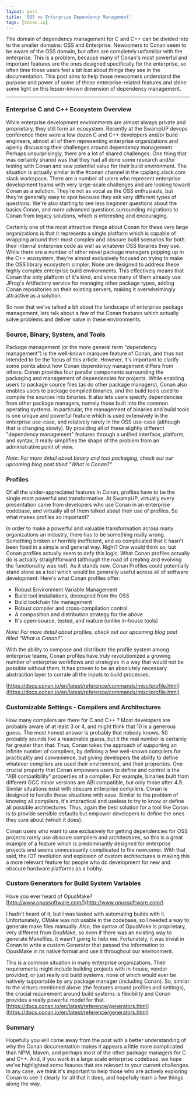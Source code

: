 ```yaml
---
layout: post
title: 'OSS vs Enterprise Dependency Management'
tags: [Conan.io]
---
```


The domain of dependency management for C and C++ can be divided into to the smaller domains: OSS and Enterprise. Newcomers to Conan seem to be aware of the OSS domain, but often are completely unfamiliar with the enterprise.  This is a problem, because many of Conan's most powerful and important features are the ones designed specifically for the enterprise, so often time these users feel a bit lost about things they see in the documentation.  This post aims to help those newcomers understand the purpose and power of some of these enterprise-related features and shine some light on this lesser-known dimension of dependency management.

---

### Enterprise C and C++ Ecosystem Overview

While enterprise development environments are almost always private and proprietary, they still form an ecosystem.  Recently at the SwampUP devops conference there were a few dozen C and C++ developers and/or build engineers, almost all of them representing enterprise organizations and openly discussing their challenges around dependency management.  Perhaps unsurprisingly, there are a lot of shared challenges.  One thing that was certainly shared was that they had all done some research and/or testing with Conan and saw potential value for their build environment.  The situation is actually similar in the #conan channel in the cpplang.slack.com slack workspace.  There are a number of users who represent enterprise development teams with very large-scale challenges and are looking toward Conan as a solution.  They're not as vocal as the OSS enthusiasts, but they're generally easy to spot because they ask very different types of questions.  We're also starting to see less beginner questions about the basics Conan, and more advanced questions surrounding migrations to Conan from legacy solutions, which is interesting and encouraging. 

Certainly one of the most attractive things about Conan for these very large organizations is that it represents a single platform which is capable of wrapping around their most complex and obscure build scenarios for both their internal enterprise code as well as whatever OSS libraries they use.  While there are a number of other novel package managers popping up in the C++ ecosystem, they're almost exclusively focused on trying to make the OSS library ecosystem simpler.   None are designed to address these highly complex enterprise build environments.  This effectively means that Conan the only platform of it's kind, and since many of them already use JFrog's Artifactory service for managing other package types, adding Conan repositories on their existing servers, making it overwhelmingly attractive as a solution. 

So now that we've talked a bit about the landscape of enterprise package management, lets talk about a few of the Conan features which actually solve problems and deliver value in these environments. 

### Source, Binary, System, and Tools

Package management (or the more general term "dependency management") is the well-known marquee feature of Conan, and thus not intended to be the focus of this article.  However, it's important to clarify some points about how Conan dependency management differs from others.  Conan provides four parallel components surrounding the packaging and management of dependencies for projects.  While enabling users to package source files (as do other package managers), Conan also enables users to package compiled binaries, and the build tools used to compile the sources into binaries.  It also lets users specify dependencies from other package managers, namely those built into the common operating systems.  In particular, the management of binaries and build tools is one unique and powerful feature which is used extensively in the enterprise use-case, and relatively rarely in the OSS use-case (although that is changing slowly).  By providing all of these slightly different "dependency management" features through a unified interface, platform, and syntax, it really simplifies the shape of the problem from an administrative point of view.   

*Note: For more detail about binary and tool packaging, check out our upcoming blog post titled "What is Conan?".* 

### Profiles

Of all the under-appreciated features in Conan, profiles have to be the single most powerful and transformative.  At SwampUP, virtually every presentation came from developers who use Conan in an enterprise codebase, and virtually all of them talked about their use of profiles.  So what makes profiles so important?  

In order to make a powerful and valuable transformation across many organizations an industry, there has to be something really wrong.  Something broken or horribly inefficient, and so complicated that it hasn't been fixed in a simple and general way.  Right?  One would think so, but Conan profiles actually seem to defy this logic.  What Conan profiles actually do is actually straightforward (although the road of creating and evolving the functionality was not).  As it stands now, Conan Profiles could potentially stand alone as a tool which would be generally useful across all of software development.  Here's what Conan profiles offer: 

- Robust Environment Variable Management
- Build tool installations, decoupled from the OSS
- Build toolchain file management
- Robust compiler and cross-compilation control
- A composition and distribution strategy for the above
- It's open-source, tested, and mature (unlike in-house tools)

*Note: For more detail about profiles, check out our upcoming blog post titled "What is Conan?".*

With the ability to compose and distribute the profile system among enterprise teams, Conan profiles have truly revolutionized a growing number of enterprise workflows and strategies in a way that would not be possible without them.  It has proven to be an absolutely necessary abstraction layer to corrale all the inputs to build processes.  

[https://docs.conan.io/en/latest/reference/commands/misc/profile.html](https://docs.conan.io/en/latest/reference/commands/misc/profile.html)

### Customizable Settings - Compilers and Architectures

How many compilers are there for C and C++ ?  Most developers are probably aware of at least 3 or 4,  and might think that 10 is a generous guess.  The most honest answer is probably that nobody knows.  50 probably sounds like a reasonable guess, but it the real number is certainly far greater than that.  Thus, Conan takes the approach of supporting an infinite number of compilers, by defining a few well-known compilers for practicality and convenience, but giving developers the ability to define whatever compilers are used their environment, and their properties.  One crucial property that Conan empowers users to define and control is the "ABI compatibility" properties of a compiler.  For example, binaries built from different GCC minor versions are ABI compatible, but only those after 4.9.  Similar situations exist with obscure enterprise compilers.  Conan is designed to handle these situations with ease.  Similar to the problem of knowing all compilers, it's impractical and useless to try to know or define all possible architectures. Thus, again the best solution for a tool like Conan is to provide sensible defaults but empower developers to define the ones they care about (which it does).  

Conan users who want to use exclusively for getting dependencies for OSS projects rarely use obscure compilers and architectures, so this is a great example of a feature which is predominantly designed for enterprise projects and seems unnecessarily complicated to the newcomer.  With that said, the IOT revolution and explosion of custom architectures is making this a more relevant feature for people who do development for new and obscure hardware platforms as a hobby. 


### Custom Generators for Build System Variables

Have you ever heard of OpusMake?  
[http://www.opussoftware.com/](http://www.opussoftware.com/)

I hadn't heard of it, but I was tasked with automating builds with it. Unfortunately, CMake was not usable in the codebase, so I needed a way to generate make files manually.  Also, the syntax of OpusMake is proprietary, very different from GnuMake, so even if there was an existing way to generate Makefiles, it wasn't going to help me.  Fortunately, it was trivial in Conan to write a custom Generator that passed the information to OpusMake in its native format and use it throughout our environment.  

This is a common situation in many enterprise organizations.  Their requirements might include building projects with in-house, vendor provided, or just really old build systems, none of which would ever be natively supportable by any package manager (including Conan). So, similar to the virtues mentioned above (the features around profiles and settings), the crucial requirement around build systems is flexibility and Conan provides a really powerful model for that. 
[https://docs.conan.io/en/latest/reference/generators.html](https://docs.conan.io/en/latest/reference/generators.html)

### Summary

Hopefully you will come away from the post with a better understanding of why the Conan documentation makes it appears a little more complicated than NPM, Maven, and perhaps most of the other package managers for C and C++.  And, if you work in a large scale enterprise codebase, we hope we've highlighted some feaures that are relevant to your current challenges.  In any case, we think it's important to help those who are actively exploring Conan to see it clearly for all that it does, and hopefully learn a few things along the way. 
